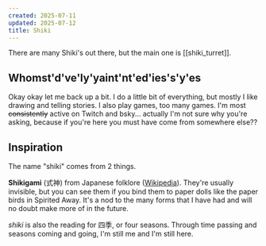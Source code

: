 ```yaml
---
created: 2025-07-11
updated: 2025-07-12
title: Shiki
---
```

There are many Shiki's out there, but the main one is [[shiki_turret]].
## Whomst'd've'ly'yaint'nt'ed'ies's'y'es
Okay okay let me back up a bit. I do a little bit of everything, but mostly I like drawing and telling stories. I also play games, too many games. I'm most ~~consistently~~ active on Twitch and bsky... actually I'm not sure why you're asking, because if you're here you must have come from somewhere else??
## Inspiration
The name "shiki" comes from 2 things.

**Shikigami** (式神) from Japanese folklore ([Wikipedia](https://en.wikipedia.org/wiki/Shikigami)). They're usually invisible, but you can see them if you bind them to paper dolls like the paper birds in Spirited Away. It's a nod to the many forms that I have had and will no doubt make more of in the future.

*shiki* is also the reading for 四季, or four seasons. Through time passing and seasons coming and going, I'm still me and I'm still here.